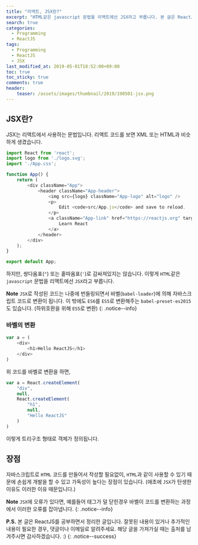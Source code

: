 ```yaml
---
title: "리액트, JSX란?"
excerpt: "HTML같은 javascript 문법을 리액트에선 JSX라고 부릅니다. 본 글은 ReactJS의 JSX에 대해서 다룹니다."
search: true
categories: 
  - Programming
  - ReactJS
tags: 
  - Programming
  - ReactJS
  - JSX
last_modified_at: 2019-05-01T18:52:00+09:00
toc: true
toc_sticky: true
comments: true
header:
    teaser: /assets/images/thumbnail/2019/190501-jsx.png
---
```


## JSX란?

JSX는 리액트에서 사용하는 문법입니다. 리액트 코드를 보면 XML 또는 HTML과 비슷하게 생겼습니다.  

```javascript
import React from 'react';
import logo from './logo.svg';
import './App.css';

function App() {
    return (
        <div className="App">
            <header className="App-header">
                <img src={logo} className="App-logo" alt="logo" />
                <p>
                    Edit <code>src/App.js</code> and save to reload.
                </p>
                <a className="App-link" href="https://reactjs.org" target="_blank" rel="noopener noreferrer">
                    Learn React
                </a>
            </header>
        </div>
    );
}

export default App;
```

하지만, 쌍다옴표(`"`) 또는 홑따옴표(`'`)로 감싸져있지는 않습니다. 이렇게 `HTML`같은 `javascript` 문법을 리액트에선 `JSX`라고 부릅니다.  

<i class="fas fa-feather-alt"></i> **Note** `JSX`로 작성된 코드는 나중에 번들링되면서 바벨(`babel-loader`)에 의해 자바스크립트 코드로 변환이 됩니다. 이 밖에도 `ES6`를 `ES5`로 변환해주는 `babel-preset-es2015`도 있습니다. (하위호환을 위해 `ES5`로 변환)
{: .notice--info}

### 바벨의 변환

```javascript
var a = (
    <div>
        <h1>Hello ReactJS</h1>
    </div>
)
```

위 코드를 바벨로 변환을 하면,

```javascript
var a = React.createElement(
    "div",
    null,
    React.createElement(
        "h1",
        null,
        "Hello ReactJS"
    )
)
```

이렇게 트리구조 형태로 객체가 정의됩니다.  

## 장점

자바스크립트로 `HTML` 코드를 만들어서 작성할 필요없이, `HTML`과 같이 사용할 수 있기 때문에 손쉽게 개발을 할 수 있고 가독성이 높다는 장점이 있습니다. (애초에 `JSX`가 탄생한 이유도 이러한 이유 때문입니다.)  

<i class="fas fa-feather-alt"></i> **Note** `JSX`에 오류가 있다면, 예를들어 태그가 덜 닫힌경우 바벨이 코드를 변환하는 과정에서 이러한 오류를 잡아냅니다.
{: .notice--info}


<i class="far fa-laugh-wink"></i> **P.S.** 본 글은 ReactJS를 공부하면서 정리한 글입니다. 잘못된 내용이 있거나 추가적인 내용이 필요한 경우, 댓글이나 이메일로 알려주세요. 해당 글을 가져가실 때는 출처를 남겨주시면 감사하겠습니다. :)
{: .notice--success}